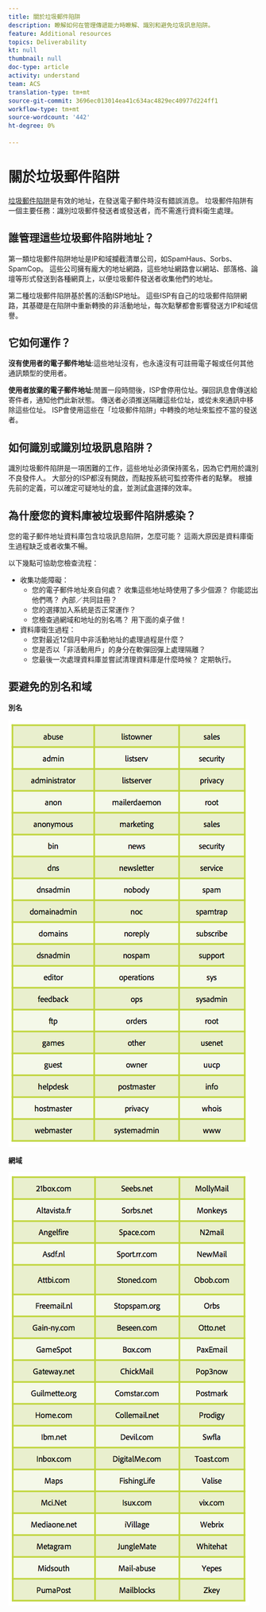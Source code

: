 ```yaml
---
title: 關於垃圾郵件陷阱
description: 瞭解如何在管理傳遞能力時瞭解、識別和避免垃圾訊息陷阱。
feature: Additional resources
topics: Deliverability
kt: null
thumbnail: null
doc-type: article
activity: understand
team: ACS
translation-type: tm+mt
source-git-commit: 3696ec013014ea41c634ac4829ec40977d224ff1
workflow-type: tm+mt
source-wordcount: '442'
ht-degree: 0%

---
```



# 關於垃圾郵件陷阱

[垃圾郵件陷阱](/help/metrics/spam-traps.md)是有效的地址，在發送電子郵件時沒有錯誤消息。 垃圾郵件陷阱有一個主要任務：識別垃圾郵件發送者或發送者，而不需進行資料衛生處理。

## 誰管理這些垃圾郵件陷阱地址？

第一類垃圾郵件陷阱地址是IP和域攔截清單公司，如SpamHaus、Sorbs、SpamCop。 這些公司擁有龐大的地址網路，這些地址網路會以網站、部落格、論壇等形式發送到各種網頁上，以便垃圾郵件發送者收集他們的地址。

第二種垃圾郵件陷阱基於舊的活動ISP地址。 這些ISP有自己的垃圾郵件陷阱網路，其基礎是在陷阱中重新轉換的非活動地址，每次點擊都會影響發送方IP和域信譽。

## 它如何運作？

**沒有使用者的電子郵件地址**:這些地址沒有，也永遠沒有可註冊電子報或任何其他通訊類型的使用者。

**使用者放棄的電子郵件地址**:閒置一段時間後，ISP會停用位址。彈回訊息會傳送給寄件者，通知他們此新狀態。 傳送者必須推送隔離這些位址，或從未來通訊中移除這些位址。 ISP會使用這些在「垃圾郵件陷阱」中轉換的地址來監控不當的發送者。

## 如何識別或識別垃圾訊息陷阱？

識別垃圾郵件陷阱是一項困難的工作，這些地址必須保持匿名，因為它們用於識別不良發件人。 大部分的ISP都沒有開啟，而點按系統可監控寄件者的點擊。 根據先前的定義，可以確定可疑地址的盒，並測試盒選擇的效率。

## 為什麼您的資料庫被垃圾郵件陷阱感染？

您的電子郵件地址資料庫包含垃圾訊息陷阱，怎麼可能？ 這兩大原因是資料庫衛生過程缺乏或者收集不暢。

以下幾點可協助您檢查流程：

* 收集功能障礙：
   * 您的電子郵件地址來自何處？ 收集這些地址時使用了多少個源？ 你能認出他們嗎？ 內部／共同註冊？
   * 您的選擇加入系統是否正常運作？
   * 您檢查過網域和地址的別名嗎？ 用下面的桌子做！
* 資料庫衛生過程：
   * 您對最近12個月中非活動地址的處理過程是什麼？
   * 您是否以「非活動用戶」的身分在軟彈回彈上處理隔離？
   * 您最後一次處理資料庫並嘗試清理資料庫是什麼時候？ 定期執行。

## 要避免的別名和域

**別名**

![](../../help/assets/aliases.png)

**網域**

![](../../help/assets/domains.png)